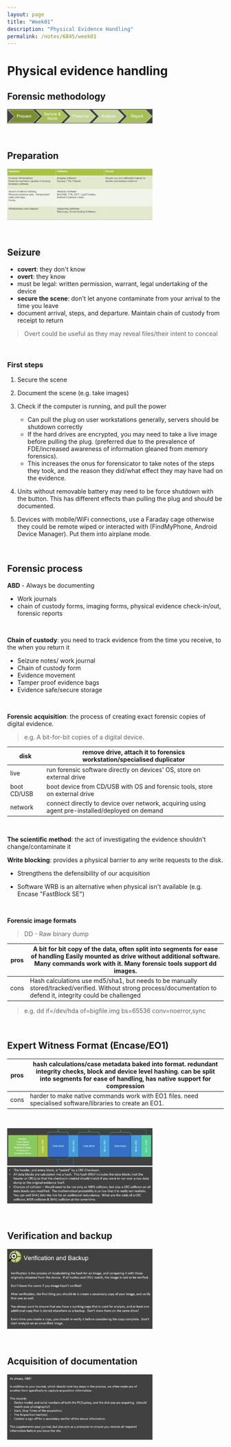 ```yaml
---
layout: page
title: "Week01"
description: "Physical Evidence Handling"
permalink: /notes/6845/week01
---
```


# Physical evidence handling

## Forensic methodology 

<img src="./img/week01/image0.png" style="zoom: 33%;" />

&nbsp;

## Preparation

<img src="./img/week01/image1.png" style="zoom:33%;" />

&nbsp; 

## Seizure

- **covert**: they don't know
- **overt**: they know 
- must be legal: written permission, warrant, legal undertaking of the device 
- **secure the scene**: don't let anyone contaminate from your arrival to the time you leave 
- document arrival, steps, and departure. Maintain chain of custody from receipt to return 

> Overt could be useful as they may reveal files/their intent to conceal 

&nbsp; 

### First steps 

1. Secure the scene 
2. Document the scene (e.g. take images) 
3. Check if the computer is running, and pull the power 
     * Can pull the plug on user workstations generally, servers should be shutdown correctly
     * If the hard drives are encrypted, you may need to take a live image before pulling the plug. (preferred due to the prevalence of FDE/increased  awareness of information gleaned from memory forensics).
     * This increases the onus for forensicator to take notes of the steps they took, and the  reason they did/what effect they may have had on the evidence. 

4. Units without removable battery may need to be force shutdown with the  button. This has different effects than pulling the plug and should be  documented. 
5. Devices with mobile/WiFi connections, use a Faraday cage otherwise they could be remote wiped or interacted with (FindMyPhone, Android Device Manager). Put them into airplane mode. 

&nbsp; 

## Forensic process
**ABD** - Always be documenting 
* Work journals 
* chain of custody forms, imaging forms, physical evidence check-in/out, forensic reports 

&nbsp;

**Chain of custody**: you need to track evidence from the time you receive, to the when you return it 

* Seizure notes/ work journal 
* Chain of custody form 
* Evidence movement 
* Tamper proof evidence bags 
* Evidence safe/secure storage 

&nbsp;

**Forensic acquisition**: the process of creating exact forensic copies of digital evidence.

> e.g. A bit-for-bit copies of a digital device. 

| disk        | remove drive, attach it to forensics workstation/specialised duplicator |
| ----------- | ------------------------------------------------------------ |
| live        | run forensic software directly on devices' OS, store on external drive |
| boot CD/USB | boot device from CD/USB with OS and forensic tools, store on external drive |
| network     | connect directly to device over network, acquiring using agent pre-installed/deployed on demand |

&nbsp;

**The scientific method**: the act of investigating the evidence shouldn't change/contaminate it

**Write blocking**: provides a physical barrier to any write requests to the disk. 

* Strengthens the defensibility of our acquisition 

* Software WRB is an alternative when physical isn't available (e.g. Encase "FastBlock SE") 

&nbsp;

**Forensic image formats** 

> DD - Raw binary dump 

| pros | A bit for bit copy of the data, often split into segments for ease of handling Easily mounted as drive without additional software. Many commands work with it. Many forensic tools support dd images. |
| ---- | ------------------------------------------------------------ |
| cons | Hash calculations use md5/sha1, but needs to be manually stored/tracked/verified. Without strong process/documentation to defend it, integrity could be challenged |

> e.g. dd if=/dev/hda of=bigfile.img bs=65536 conv=noerror,sync 

&nbsp;

## Expert Witness Format (Encase/EO1) 

| pros | hash calculations/case metadata baked into format. redundant integrity checks, block and device level hashing. can be split into segments for ease of handling, has native support for compression |
| ---- | ------------------------------------------------------------ |
| cons | harder to make native commands work with EO1 files. need specialised software/libraries to create an EO1. |

&nbsp;

<img src="./img/week01/image2.png" style="zoom:33%;" /> 

<img src="./img/week01/image3.png" style="zoom:33%;" />

&nbsp;

## Verification and backup 

<img src="./img/week01/image4.png" style="zoom:33%;" />

&nbsp;

## Acquisition of documentation 

<img src="./img/week01/image5.png" style="zoom:33%;" />

